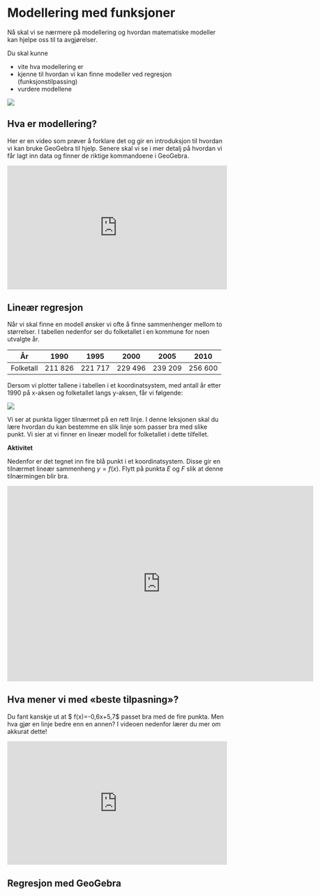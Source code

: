 # Modellering med funksjoner



Nå skal vi se nærmere på modellering og hvordan matematiske modeller kan hjelpe oss til ta avgjørelser.

Du skal kunne

* vite hva modellering er
* kjenne til hvordan vi kan finne modeller ved regresjon (funksjonstilpassing)
* vurdere modellene

![](/bilder/modellering_1.png)

## Hva er modellering?

Her er en video som prøver å forklare det og gir en introduksjon til hvordan vi kan bruke GeoGebra til hjelp. Senere skal vi se i mer detalj på hvordan vi får lagt inn data og finner de riktige kommandoene i GeoGebra.

<div style="padding:56.25% 0 0 0;position:relative;"><iframe src="https://player.vimeo.com/video/479025997?h=397146abfd&title=0&byline=0&portrait=0" style="position:absolute;top:0;left:0;width:100%;height:100%;" frameborder="0" allow="autoplay; fullscreen; picture-in-picture" allowfullscreen></iframe></div><script src="https://player.vimeo.com/api/player.js"></script>

## Lineær regresjon

Når vi skal finne en modell ønsker vi ofte å finne sammenhenger mellom to størrelser. I tabellen nedenfor ser du folketallet i en kommune for noen utvalgte år.


|     År    |  1990  |  1995  |  2000  |  2005  |  2010  |
|:---------:|:------:|:------:|:------:|:------:|:------:|
| Folketall | 211 826 | 221 717 | 229 496 | 239 209 | 256 600 |

Dersom vi plotter tallene i tabellen i et koordinatsystem, med antall år etter 1990 på x-aksen og folketallet langs y-aksen, får vi følgende:

![](/bilder/folketallBergen.png)

Vi ser at punkta ligger tilnærmet på en rett linje. I denne leksjonen skal du lære hvordan du kan bestemme en slik linje som passer bra med slike punkt. Vi sier at vi finner en lineær modell for folketallet i dette tilfellet.

**Aktivitet**

Nedenfor er det tegnet inn fire blå punkt i et koordinatsystem. Disse gir en tilnærmet lineær sammenheng $y=f(x)$. Flytt på punkta $E$ og $F$ slik at denne tilnærmingen blir bra.


<iframe scrolling="no" src="https://www.geogebratube.org/material/iframe/id/juqtwqax/width/702/height/448/border/888888/rc/false/ai/false/sdz/true/smb/false/stb/false/stbh/true/ld/false/sri/false/at/preferhtml5" width="702px" height="448px" style="border: 0px;"> </iframe>

## Hva mener vi med «beste tilpasning»?

Du  fant kanskje ut at $ f(x)=-0,6x+5,7$ passet bra med de fire punkta. Men hva gjør en linje bedre enn en annen? I videoen nedenfor lærer du mer om akkurat dette!


<div style="padding:56.21% 0 0 0;position:relative;"><iframe src="https://player.vimeo.com/video/339099261?h=8005a21e66&title=0&byline=0&portrait=0" style="position:absolute;top:0;left:0;width:100%;height:100%;" frameborder="0" allow="autoplay; fullscreen; picture-in-picture" allowfullscreen></iframe></div><script src="https://player.vimeo.com/api/player.js"></script>


## Regresjon med GeoGebra

